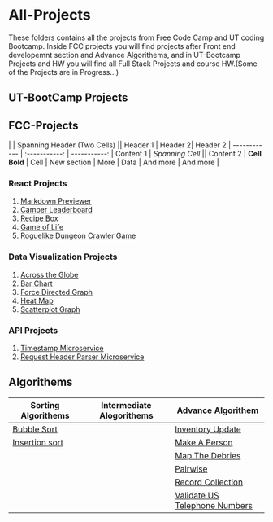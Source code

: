 # All-Projects
These folders contains all the projects from Free Code Camp and UT coding Bootcamp. Inside FCC projects you will find projects after Front end developemnt section and Advance Algorithems, and in UT-Bootcamp Projects and HW you will find all Full Stack Projects and course HW.(Some of the Projects are in Progress...)   

## UT-BootCamp Projects

## FCC-Projects

|             |          Spanning Header (Two Cells)           ||
Header 1 | Header  2| Header 2 |
 ------------ | :-----------: | -----------: |
Content 1      |          *Spanning Cell*        ||
Content  2     |   **Cell Bold**    |         Cell |
New section   |     More      |         Data |
And more      |            And more          |


### React Projects
1. [Markdown Previewer](FCC-Projects/React%20Projects/Markdown%20Previewer)
2. [Camper Leaderboard](FCC-Projects/React%20Projects/Camper%20Leaderboard)
3. [Recipe Box](FCC-Projects/React%20Projects/Recipe%20Box)
4. [Game of Life](FCC-Projects/React%20Projects/Game%20of%20Life)
5. [Roguelike Dungeon Crawler Game](FCC-Projects/React%20Projects/Roguelike%20Dungeon%20Crawler%20Game)


### Data Visualization Projects
1. [Across the Globe](FCC-Projects/Data%20Visualization%20Projects/Across%20the%20Globe)
2. [Bar Chart](FCC-Projects/Data%20Visualization%20Projects/Bar%20Chart)
3. [Force Directed Graph](FCC-Projects/Data%20Visualization%20Projects/Force%20Directed%20Graph)
4. [Heat Map](FCC-Projects/Data%20Visualization%20Projects/Heat%20Map)
5. [Scatterplot Graph](FCC-Projects/Data%20Visualization%20Projects/Scatterplot%20Graph)
### API Projects
1. [Timestamp Microservice](FCC-Projects/API%20Projects/Timestamp%20Microservice)
2. [Request Header Parser Microservice](FCC-Projects/API%20Projects/Request%20Header%20Parser%20Microservice)


## Algorithems

| Sorting Algorithems |Intermediate Alogorithems | Advance Algorithem |
|---------------------|--------------------------|--------------------|
| [Bubble Sort](Algorithems/BubbleSort) |  | [Inventory Update](Algorithems/FCC-Algorithem/Inventory_Update) |
| [Insertion sort](Algorithems/Insertion%20Sort)| | [Make A Person](Algorithems/FCC-Algorithem/Make_A_Person)|
| | |  [Map The Debries](Algorithems/FCC-Algorithem/Map_The_Debries)|
| | |  [Pairwise](Algorithems/FCC-Algorithem/Pairwise)|
| | |  [Record Collection](Algorithems/FCC-Algorithem/Record_Collection)|
| | |  [Validate US Telephone Numbers](Algorithems/FCC-Algorithem/Validate_US_Telephone_Numbers)|